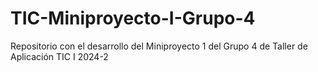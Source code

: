 # TIC-Miniproyecto-I-Grupo-4
Repositorio con el desarrollo del Miniproyecto 1 del Grupo 4 de Taller de Aplicación TIC I 2024-2
